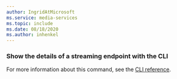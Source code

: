```yaml
---
author: IngridAtMicrosoft
ms.service: media-services
ms.topic: include
ms.date: 08/18/2020
ms.author: inhenkel
---
```


### Show the details of a streaming endpoint with the CLI

For more information about this command, see the [CLI reference](/cli/azure/ams/streaming-endpoint?view=azure-cli-latest&preserve-view=true#az-ams-streaming-endpoint-show).
